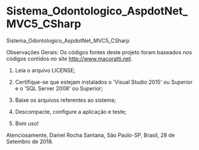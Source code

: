 # Sistema_Odontologico_AspdotNet_MVC5_CSharp
Sistema_Odontologico_AspdotNet_MVC5_CSharp

Observações Gerais: Os códigos fontes deste projeto foram baseados nos códigos contidos no site http://www.macoratti.net.

1. Leia o arquivo LICENSE;

2. Certifique-se que estejam instalados o 'Visual Studio 2015' ou Superior e o 'SQL Server 2008' ou Superior;

3. Baixe os arquivos referentes ao sistema;

4. Descompacte, configure a aplicação e teste;

5. Bom uso!

Atenciosamente, Daniel Rocha Santana, São Paulo-SP, Brasil, 28 de Setembro de 2018.
